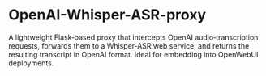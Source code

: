 # OpenAI-Whisper-ASR-proxy
 A lightweight Flask‑based proxy that intercepts OpenAI audio‑transcription requests, forwards them to a Whisper‑ASR web service, and returns the resulting transcript in OpenAI format. Ideal for embedding into OpenWebUI deployments.
